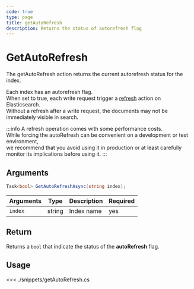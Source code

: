 ```yaml
---
code: true
type: page
title: getAutoRefresh
description: Returns the status of autorefresh flag
---
```


# GetAutoRefresh

The getAutoRefresh action returns the current autorefresh status for the index.

Each index has an autorefresh flag.  
When set to true, each write request trigger a [refresh](https://www.elastic.co/guide/en/elasticsearch/reference/current/docs-refresh.html) action on Elasticsearch.  
Without a refresh after a write request, the documents may not be immediately visible in search.

:::info
A refresh operation comes with some performance costs.  
While forcing the autoRefresh can be convenient on a development or test environment,  
we recommend that you avoid using it in production or at least carefully monitor its implications before using it.
:::

## Arguments

```cs
Task<bool> GetAutoRefreshAsync(string index);
```

| Arguments | Type                       | Description       | Required |
| --------- | -------------------------- | ----------------- | -------- |
| `index`   | string                     | Index name        | yes      |

## Return

Returns a `bool` that indicate the status of the **autoRefresh** flag.

## Usage

<<< ./snippets/getAutoRefresh.cs
